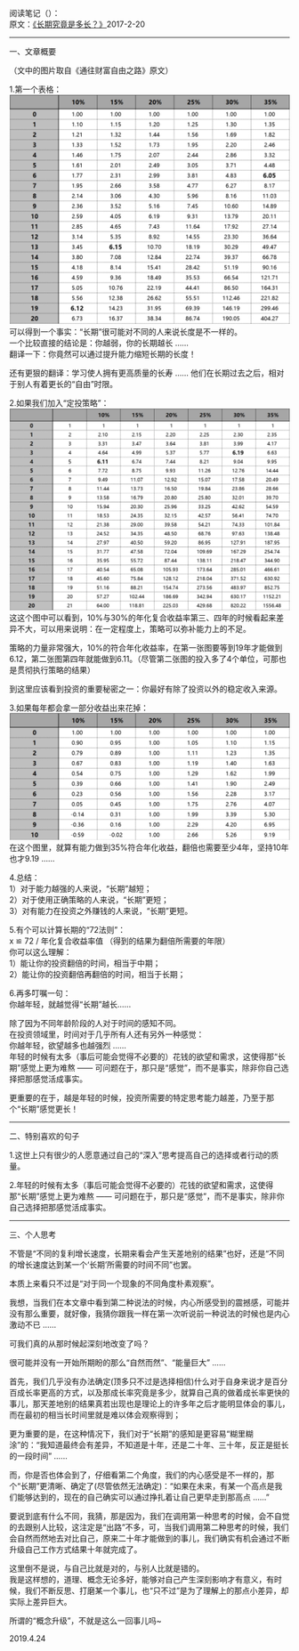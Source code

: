 阅读笔记（）：  
原文：[《长期究竟是多长？》](https://m.igetget.com/rush/course/?packet_id=bY8Lmy5j8DzqxJXkA2VaZ9vGrPo3Gaj1IxXhb93PN1ebol6B7YM304ROWgdKEnOD&refreshT=1555848987693)2017-2-20  

<hr>  

一、文章概要  

（文中的图片取自《通往财富自由之路》原文）  

1.第一个表格：  
![30_1](30_1.png)  
可以得到一个事实：“长期”很可能对不同的人来说长度是不一样的。  
一个比较直接的结论是：你越弱，你的长期越长 ……  
翻译一下：你竟然可以通过提升能力缩短长期的长度！  

还有更狠的翻译：学习使人拥有更高质量的长寿 …… 他们在长期过去之后，相对于别人有着更长的“自由”时限。  

2.如果我们加入“定投策略”：  
![30_2](30_2.png)  
这这个图中可以看到，10%与30%的年化复合收益率第三、四年的时候看起来差异不大，可以用来说明：在一定程度上，策略可以弥补能力上的不足。  

策略的力量非常强大，10%的符合年化收益率，在第一张图要等到19年才能做到6.12，第二张图第四年就能做到6.11。（尽管第二张图的投入多了4个单位，可那也是贯彻执行策略的结果）  

到这里应该看到投资的重要秘密之一：你最好有除了投资以外的稳定收入来源。  

3.如果每年都会拿一部分收益出来花掉：  
![30_3](30_3.png)  
在这个图里，就算有能力做到35%符合年化收益，翻倍也需要至少4年，坚持10年也才9.19 ……  

4.总结：  
1）对于能力越强的人来说，“长期”越短；  
2）对于使用正确策略的人来说，“长期”更短；  
3）对有能力在投资之外赚钱的人来说，“长期”更短。  

5.有个可以计算长期的“72法则”：  
x ≌ 72 / 年化复合收益率值 （得到的结果为翻倍所需要的年限）  
你可以这么理解：  
1）能让你的投资翻倍的时间，相当于中期；  
2）能让你的投资翻倍再翻倍的时间，相当于长期；  

6.再多叮嘱一句：  
你越年轻，就越觉得“长期”越长……  

除了因为不同年龄阶段的人对于时间的感知不同。  
在投资领域里，时间对于几乎所有人还有另外一种感觉：  
你越年轻，欲望越多也越强烈 ……  
年轻的时候有太多（事后可能会觉得不必要的）花钱的欲望和需求，这使得那“长期”感觉上更为难熬 —— 可问题在于，那只是“感觉”，而不是事实，除非你自己选择把那感觉活成事实。  

更重要的在于，越是年轻的时候，投资所需要的特定思考能力越差，乃至于那个“长期”感觉更长！  

<hr>  

二、特别喜欢的句子  

1.这世上只有很少的人愿意通过自己的“深入”思考提高自己的选择或者行动的质量。  

2.年轻的时候有太多（事后可能会觉得不必要的）花钱的欲望和需求，这使得那“长期”感觉上更为难熬 —— 可问题在于，那只是“感觉”，而不是事实，除非你自己选择把那感觉活成事实。  

<hr>  

三、个人思考  

不管是“不同的复利增长速度，长期来看会产生天差地别的结果”也好，还是“不同的增长速度达到某一个‘长期’所需要的时间不同”也罢。  

本质上来看只不过是“对于同一个现象的不同角度朴素观察”。  

我想，当我们在本文章中看到第二种说法的时候，内心所感受到的震撼感，可能并没有那么重要，就好像，我猜你跟我一样在第一次听说前一种说法的时候也是内心激动不已 ……  

可我们真的从那时候起深刻地改变了吗？  

很可能并没有一开始所期盼的那么“自然而然”、“能量巨大” ……  

首先，我们几乎没有办法确定(顶多只不过是选择相信)什么对于自身来说才是百分百成长率更高的方式，以及那成长率究竟是多少，就算自己真的做着成长率更快的事儿，那天差地别的结果真若出现也是理论上的许多年之后才能明显体会的事儿，而在最初的相当长时间里就是难以体会观察得到；  

更为重要的是，在这种情况下，我们对于“长期”的感知是更容易“糊里糊涂”的：“我知道最终会有差异，不知道是十年，还是二十年、三十年，反正是挺长的一段时间” ……  

而，你是否也体会到了，仔细看第二个角度，我们的内心感受是不一样的，那个“长期”更清晰、确定了(尽管依然无法确定)：“如果在未来，有某一个高点是我们能够达到的，现在的自己确实可以通过挣扎着让自己更早走到那高点 ……”  

要说到底有什么不同，我猜，那是因为，我们在调用第一种思考的时候，会不自觉的去跟别人比较，这注定是“出路”不多，可，当我们调用第二种思考的时候，我们会自然而然地去对比自己，原来二十年才能做到的事儿，我们确实有机会通过不断升级自己工作方式结果十年就完成了。  

这里倒不是说，与自己比就是对的，与别人比就是错的。  
我是这样想的，道理、概念无论多好，能够对自己产生深刻影响才有意义，有时候，我们不断反思、打磨某一个事儿，也“只不过”是为了理解上的那点小差异，却实际上差异巨大。  

所谓的“概念升级”，不就是这么一回事儿吗~  

2019.4.24  
